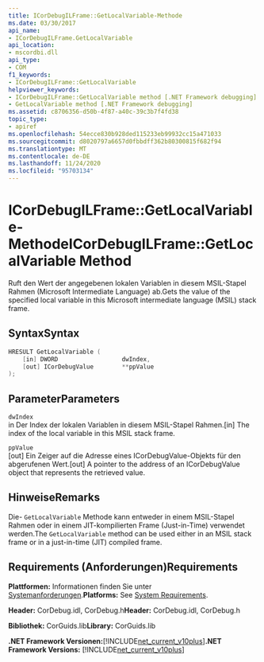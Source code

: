 ```yaml
---
title: ICorDebugILFrame::GetLocalVariable-Methode
ms.date: 03/30/2017
api_name:
- ICorDebugILFrame.GetLocalVariable
api_location:
- mscordbi.dll
api_type:
- COM
f1_keywords:
- ICorDebugILFrame::GetLocalVariable
helpviewer_keywords:
- ICorDebugILFrame::GetLocalVariable method [.NET Framework debugging]
- GetLocalVariable method [.NET Framework debugging]
ms.assetid: c8706356-d50b-4f87-a40c-39c3b7f4fd38
topic_type:
- apiref
ms.openlocfilehash: 54ecce830b928ded115233eb99932cc15a471033
ms.sourcegitcommit: d8020797a6657d0fbbdff362b80300815f682f94
ms.translationtype: MT
ms.contentlocale: de-DE
ms.lasthandoff: 11/24/2020
ms.locfileid: "95703134"
---
```

# <a name="icordebugilframegetlocalvariable-method"></a><span data-ttu-id="e9cba-102">ICorDebugILFrame::GetLocalVariable-Methode</span><span class="sxs-lookup"><span data-stu-id="e9cba-102">ICorDebugILFrame::GetLocalVariable Method</span></span>

<span data-ttu-id="e9cba-103">Ruft den Wert der angegebenen lokalen Variablen in diesem MSIL-Stapel Rahmen (Microsoft Intermediate Language) ab.</span><span class="sxs-lookup"><span data-stu-id="e9cba-103">Gets the value of the specified local variable in this Microsoft intermediate language (MSIL) stack frame.</span></span>  
  
## <a name="syntax"></a><span data-ttu-id="e9cba-104">Syntax</span><span class="sxs-lookup"><span data-stu-id="e9cba-104">Syntax</span></span>  
  
```cpp  
HRESULT GetLocalVariable (  
    [in] DWORD                  dwIndex,  
    [out] ICorDebugValue        **ppValue  
);  
```  
  
## <a name="parameters"></a><span data-ttu-id="e9cba-105">Parameter</span><span class="sxs-lookup"><span data-stu-id="e9cba-105">Parameters</span></span>  

 `dwIndex`  
 <span data-ttu-id="e9cba-106">in Der Index der lokalen Variablen in diesem MSIL-Stapel Rahmen.</span><span class="sxs-lookup"><span data-stu-id="e9cba-106">[in] The index of the local variable in this MSIL stack frame.</span></span>  
  
 `ppValue`  
 <span data-ttu-id="e9cba-107">[out] Ein Zeiger auf die Adresse eines ICorDebugValue-Objekts für den abgerufenen Wert.</span><span class="sxs-lookup"><span data-stu-id="e9cba-107">[out] A pointer to the address of an ICorDebugValue object that represents the retrieved value.</span></span>  
  
## <a name="remarks"></a><span data-ttu-id="e9cba-108">Hinweise</span><span class="sxs-lookup"><span data-stu-id="e9cba-108">Remarks</span></span>  

 <span data-ttu-id="e9cba-109">Die- `GetLocalVariable` Methode kann entweder in einem MSIL-Stapel Rahmen oder in einem JIT-kompilierten Frame (Just-in-Time) verwendet werden.</span><span class="sxs-lookup"><span data-stu-id="e9cba-109">The `GetLocalVariable` method can be used either in an MSIL stack frame or in a just-in-time (JIT) compiled frame.</span></span>  
  
## <a name="requirements"></a><span data-ttu-id="e9cba-110">Requirements (Anforderungen)</span><span class="sxs-lookup"><span data-stu-id="e9cba-110">Requirements</span></span>  

 <span data-ttu-id="e9cba-111">**Plattformen:** Informationen finden Sie unter [Systemanforderungen](../../get-started/system-requirements.md).</span><span class="sxs-lookup"><span data-stu-id="e9cba-111">**Platforms:** See [System Requirements](../../get-started/system-requirements.md).</span></span>  
  
 <span data-ttu-id="e9cba-112">**Header:** CorDebug.idl, CorDebug.h</span><span class="sxs-lookup"><span data-stu-id="e9cba-112">**Header:** CorDebug.idl, CorDebug.h</span></span>  
  
 <span data-ttu-id="e9cba-113">**Bibliothek:** CorGuids.lib</span><span class="sxs-lookup"><span data-stu-id="e9cba-113">**Library:** CorGuids.lib</span></span>  
  
 <span data-ttu-id="e9cba-114">**.NET Framework Versionen:**[!INCLUDE[net_current_v10plus](../../../../includes/net-current-v10plus-md.md)]</span><span class="sxs-lookup"><span data-stu-id="e9cba-114">**.NET Framework Versions:** [!INCLUDE[net_current_v10plus](../../../../includes/net-current-v10plus-md.md)]</span></span>
